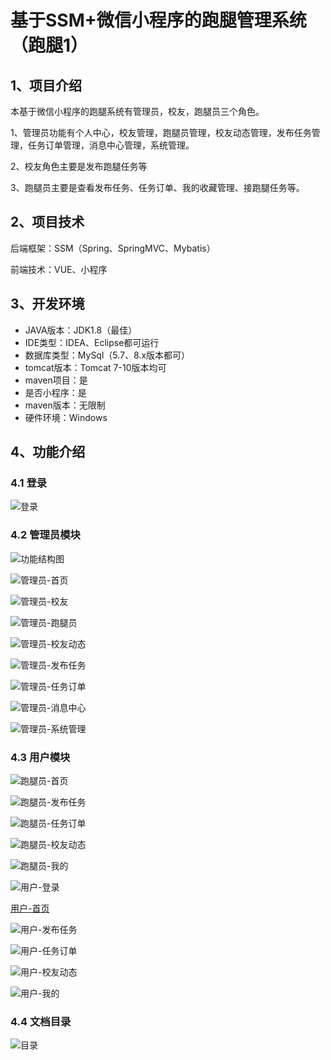 # 基于SSM+微信小程序的跑腿管理系统（跑腿1）



## 1、项目介绍

本基于微信小程序的跑腿系统有管理员，校友，跑腿员三个角色。

1、管理员功能有个人中心，校友管理，跑腿员管理，校友动态管理，发布任务管理，任务订单管理，消息中心管理，系统管理。

2、校友角色主要是发布跑腿任务等

3、跑腿员主要是查看发布任务、任务订单、我的收藏管理、接跑腿任务等。

## 2、项目技术

后端框架：SSM（Spring、SpringMVC、Mybatis）

前端技术：VUE、小程序

## 3、开发环境

- JAVA版本：JDK1.8（最佳）
- IDE类型：IDEA、Eclipse都可运行
- 数据库类型：MySql（5.7、8.x版本都可） 
- tomcat版本：Tomcat 7-10版本均可
- maven项目：是
- 是否小程序：是
- maven版本：无限制
- 硬件环境：Windows


## 4、功能介绍

### 4.1 登录

![登录](https://www.codemarket.fun/202407182221724.png)

### 4.2 管理员模块

![功能结构图](https://www.codemarket.fun/202407182222308.png)

![管理员-首页](https://www.codemarket.fun/202407182222333.png)

![管理员-校友](https://www.codemarket.fun/202407182222782.png)

![管理员-跑腿员](https://www.codemarket.fun/202407182222318.png)

![管理员-校友动态](https://www.codemarket.fun/202407182222865.png)

![管理员-发布任务](https://www.codemarket.fun/202407182222313.png)

![管理员-任务订单](https://www.codemarket.fun/202407182222334.png)

![管理员-消息中心](https://www.codemarket.fun/202407182222708.png)

![管理员-系统管理](https://www.codemarket.fun/202407182222346.png)

### 4.3 用户模块

![跑腿员-首页](https://www.codemarket.fun/202407182222459.png)

![跑腿员-发布任务](https://www.codemarket.fun/202407182222440.png)

![跑腿员-任务订单](https://www.codemarket.fun/202407182222438.png)

![跑腿员-校友动态](https://www.codemarket.fun/202407182222471.png)

![跑腿员-我的](https://www.codemarket.fun/202407182222455.png)

![用户-登录](https://www.codemarket.fun/202407182222492.png)

[用户-首页](https://www.codemarket.fun/202407182222066.png)

![用户-发布任务](https://www.codemarket.fun/202407182222799.png)

![用户-任务订单](https://www.codemarket.fun/202407182222898.png)

![用户-校友动态](https://www.codemarket.fun/202407182222262.png)

![用户-我的](https://www.codemarket.fun/202407182222134.png)

### 4.4 文档目录

![目录](https://www.codemarket.fun/202407182222569.png)
